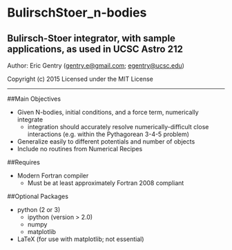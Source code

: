 # BulirschStoer_n-bodies
Bulirsch-Stoer integrator, with sample applications, as used in UCSC Astro 212
-------

Author: Eric Gentry   (gentry.e@gmail.com; egentry@ucsc.edu)   

Copyright (c) 2015
Licensed under the MIT License

-------

##Main Objectives
  - Given N-bodies, initial conditions, and a force term, numerically integrate
    - integration should accurately resolve numerically-difficult close interactions (e.g. within the Pythagorean 3-4-5 problem)
  - Generalize easily to different potentials and number of objects
  - Include no routines from Numerical Recipes

 

##Requires
  - Modern Fortran compiler
    - Must be at least approximately Fortran 2008 compliant

  
  
##Optional Packages
  - python (2 or 3)
    - ipython (version > 2.0)
    - numpy
    - matplotlib
  - LaTeX (for use with matplotlib; not essential)
